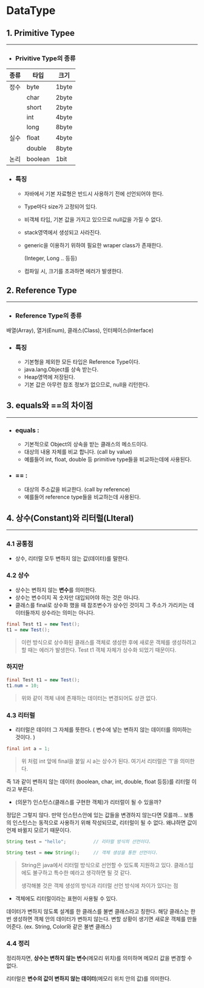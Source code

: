# DataType



## 1. Primitive Typee

---

* ### Privitive Type의 종류

| 종류 | 타입    | 크기  |
| ---- | ------- | ----- |
| 정수 | byte    | 1byte |
|      | char    | 2byte |
|      | short   | 2byte |
|      | int     | 4byte |
|      | long    | 8byte |
| 실수 | float   | 4byte |
|      | double  | 8byte |
| 논리 | boolean | 1bit  |

* ### 특징

  - 자바에서 기본 자료형은 반드시 사용하기 전에 선언되어야 한다. 

  - Type마다 size가 고정되어 있다. 

  - 비객체 타입, 기본 값을 가지고 있으므로 null값을 가질 수 없다. 

  - stack영역에서 생성되고 사라진다. 

  - generic을 이용하기 위하여 필요한 wraper class가 존재한다. 

    (Integer, Long .. 등등)

  - 컴파일 시, 크기를 초과하면 에러가 발생한다. 

  



## 2. Reference Type

---

* ### Reference Type의 종류 

배열(Array), 열거(Enum), 클래스(Class), 인터페이스(Interface)



* ### 특징

  * 기본형을 제외한 모든 타입은 Reference Type이다. 
  * java.lang.Object를 상속 받는다. 
  * Heap영역에 저장된다. 
  * 기본 값은 아무런 참조 정보가 없으므로, null을 리턴한다. 



## 3. equals와 ==의 차이점

---

* ### equals :

  * 기본적으로 Object의 상속을 받는 클래스의 메소드이다. 
  * 대상의 내용 자체를 비교 합니다. (call by value)
  * 예를들어 int, float, double 등 primitive type들을 비교하는데에 사용된다. 

* ### == :

  * 대상의 주소값을 비교한다. (call by reference)
  * 예를들어 reference type들을 비교하는데 사용된다. 



## 4. 상수(Constant)와 리터럴(LIteral)

---

### 4.1 공통점

* 상수, 리터럴 모두 변하지 않는 값(데이터)를 말한다. 

### 4.2 상수

* 상수는 변하지 않는 **변수**를 의미한다. 
* 상수는 변수이지 꼭 숫자만 대입되어야 하는 것은 아니다. 
* 클래스를 final로 상수화 했을 때 참조변수가 상수인 것이지 그 주소가 가리키는 데이터들까지 상수라는 의미는 아니다. 

```java
final Test t1 = new Test();
t1 = new Test();
```

> 이런 방식으로 상수화된 클래스를 객체로 생성한 후에 새로운 객체를 생성하려고 할 때는 에러가 발생한다. Test t1 객체 자체가 상수화 되었기 때문이다. 

### 하지만

```java
final Test t1 = new Test();
t1.num = 10;
```

> 위와 같이 객체 내에 존재하는 데이터는 변경되어도 상관 없다. 

### 4.3 리터럴

* 리터럴은 데이터 그 자체를 뜻한다. ( 변수에 넣는 변하지 않는 데이터를 의미하는 것이다. )

```java
final int a = 1;
```

> 위 처럼 int 앞에 final을 붙일 시 a는 상수가 된다. 여기서 리터럴은 '1'을 의미한다. 

즉 1과 같이 변하지 않는 데이터 (boolean, char, int, double, float 등등)를 리터럴 이라고 부른다. 

* (의문?) 인스턴스(클래스를 구현한 객체)가 리터럴이 될 수 있을까? 

정답은 그렇지 않다. 만약 인스턴스안에 있는 값들을 변경하지 않는다면 모를까... 보통의 인스턴스는 동적으로 사용하기 위해 작성되므로, 리터럴이 될 수 없다. 왜냐하면 값이 언제 바뀔지 모르기 때문이다. 

```java
String test = "hello";			// 리터럴 방식의 선언이다. 

String test = new String();		// 객체 생성을 통한 선언이다. 
```

> String은 java에서 리터럴 방식으로 선언할 수 있도록 지원하고 있다. 클래스임에도 불구하고 특수한 예라고 생각하면 될 것 같다. 
>
> 생각해볼 것은 객체 생성의 방식과 리터럴 선언 방식에 차이가 있다는 점 

* 객체에도 리터럴이라는 표현이 사용될 수 있다. 

데이터가 변하지 않도록 설계를 한 클래스를 불변 클래스라고 칭한다. 해당 클래스는 한 번 생성하면 객체 안의 데이터가 변하지 않는다. 변할 상황이 생기면 새로운 객체를 만들어준다. (ex. String, Color와 같은 불변 클래스)

### 4.4 정리 

정리하자면, **상수는 변하지 않는 변수**(메모리 위치)를 의미하며 메모리 값을 변경할 수 없다. 

리터럴은 **변수의 값이 변하지 않는 데이터**(메모리 위치 안의 값)를 의미한다.  